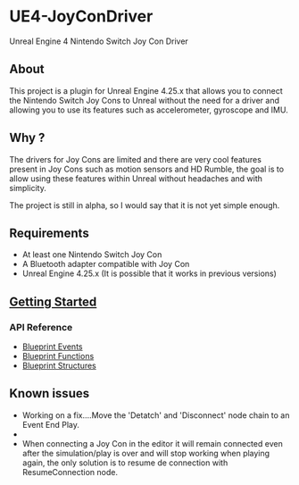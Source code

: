 # UE4-JoyConDriver
Unreal Engine 4 Nintendo Switch Joy Con Driver

## About
This project is a plugin for Unreal Engine 4.25.x that allows you to connect the Nintendo Switch Joy Cons to Unreal without the need for a driver and allowing you to use its features such as accelerometer, gyroscope and IMU.

## Why ?
The drivers for Joy Cons are limited and there are very cool features present in Joy Cons such as motion sensors and HD Rumble, the goal is to allow using these features within Unreal without headaches and with simplicity.

The project is still in alpha, so I would say that it is not yet simple enough.

## Requirements
* At least one Nintendo Switch Joy Con
* A Bluetooth adapter compatible with Joy Con
* Unreal Engine 4.25.x (It is possible that it works in previous versions)

## [Getting Started](https://github.com/jpdante/UE4-JoyConDriver/wiki/Getting-Started)

### API Reference
* [Blueprint Events](https://github.com/jpdante/UE4-JoyConDriver/wiki/Blueprint-Events)
* [Blueprint Functions](https://github.com/jpdante/UE4-JoyConDriver/wiki/Blueprint-Functions)
* [Blueprint Structures](https://github.com/jpdante/UE4-JoyConDriver/wiki/Blueprint-Structures)

## Known issues
* Working on a fix....Move the 'Detatch' and 'Disconnect' node chain to an Event End Play.
* 
* When connecting a Joy Con in the editor it will remain connected even after the simulation/play is over and will stop working when playing again, the only solution is to resume de connection with ResumeConnection node.
